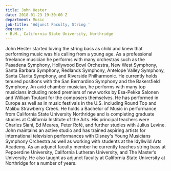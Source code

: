 ```yaml
---
title: John Hester
date: 2018-01-23 19:30:00 Z
department: Music
job-title: 'Adjunct Faculty, String '
degrees:
- B.M., California State University, Northridge
---
```


John Hester started loving the string bass as child and knew that performing music was his calling from a young age. As a professional freelance musician he performs with many orchestras such as the Pasadena Symphony, Hollywood Bowl Orchestra, New West Symphony, Santa Barbara Symphony, Redlands Symphony, Antelope Valley Symphony, Santa Clarita Symphony, and Riverside Philharmonic. He currently holds tenured positions with the San Bernardino Symphony and the Bakersfield Symphony. An avid chamber musician, he performs with many top musicians including noted premiers of new works by Esa-Pekka Salonen and William Toutant for the composers themselves. He has performed in Europe as well as in music festivals in the U.S. including Round Top and Malibu Strawberry Creek. He holds a Bachelor of Music in performance from California State University Northridge and is completing graduate studies at California Institute of the Arts. His principal teachers were Charles Siani, Ed Meares, Peter Rofé, and further studies with Julius Levine. John maintains an active studio and has trained aspiring artists for international television performances with Disney's Young Musicians Symphony Orchestra as well as working with students at the Idyllwild Arts Academy. As an adjunct faculty member he currently teaches string bass at Pepperdine University, California Lutheran University, and The Master’s University. He also taught as adjunct faculty at California State University at Northridge for a number of years.